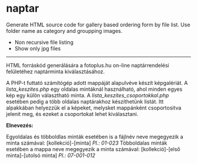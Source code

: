 # naptar


Generate HTML source code for gallery based ordering form by file list.
Use folder name as category and groupping images.

- Non recursive file listing
- Show only jpg files

---

HTML forráskód generálására a fotoplus.hu on-line naptárrendelési felületéhez naptárminta kiválasztásához.


A PHP-t futtató számítógép adott mappáját alapulvéve készít képgalériát. A *lista_keszites.php* egy oldalas mintáknál használható, ahol minden egyes kép egy külön választható minta.
A *lista_keszites_csoportokkal.php* esetében pedig a több oldalas naptárakhoz készíthetünk listát. Itt alpakkában 
helyezzük el a képeket, melysket mappánként csoportositva jelenit meg, és ezeket a csoportokat lehet kiválasztani.


**Elnevezés:**

  Egyoldalas és többoldlas minták esetében is a fájlnév neve megegyezik a minta számával: [kollekció]-[minta]
  *Pl.: 01-023*
  Többoldalas minták esetében a mappa neve megegyezik a minta számával: [kollekció]-[első minta]-[utolsó minta]
  *Pl.: 07-001-012*
